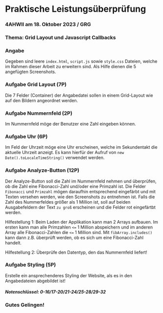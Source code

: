 # Praktische Leistungsüberprüfung

### 4AHWII am 18. Oktober 2023 / GRG

### Thema: Grid Layout und Javascript Callbacks

### Angabe

Gegeben sind leere `index.html`, `script.js` sowie `style.css` Dateien, welche
im Rahmen dieser Arbeit zu erweitern sind. Als Hilfe dienen die 5 angefügten
Screenshots.

### Aufgabe Grid Layout (7P)

Die 7 Felder (Container) der Angabedatei sollen in einem Grid-Layout wie auf den
Bildern angeordnet werden.

### Aufgabe Nummernfeld (2P)

Im Nummernfeld möge der Benutzer eine Zahl eingeben können.

### Aufgabe Uhr (6P)

Im Feld der Uhrzeit möge eine Uhr erscheinen, welche im Sekundentakt die
aktuelle Uhrzeit anzeigt. Es kann hierfür der Aufruf von
`new Date().toLocaleTimeString()` verwendet werden.

### Aufgabe Analyze-Button (12P)

Der Analyze-Button soll die Zahl im Nummernfeld nehmen und überprüfen, ob die
Zahl eine Fibonacci-Zahl und/oder eine Primzahl ist. Die Felder `Fibonacci` und
`Primzahl` mögen daraufhin entsprechend eingefärbt und mit Texten versehen
werden, wie den Screenshots zu entnehmen ist. Falls die Zahl des Nummerfeldes
größer als 1 Million ist, soll auf beiden Ausgabefeldern der Text `zu groß`
erscheinen und die Felder rot eingefärtbt werden.

Hilfestellung 1: Beim Laden der Applikation kann man 2 Arrays aufbauen. Im
ersten kann man alle Primzahlen `<=` 1 Million abspeichern und im anderen Array
alle Fibonacci-Zahlen die `<=` 1 Million sind. Mit `fibArray.includes()` kann
dann z.B. überprüft werden, ob es sich um eine Fibonacci-Zahl handelt.

Hilfestellung 2: Überprüfe den Datentyp, den das Nummernfeld liefert!

### Aufgabe Styling (5P)

Erstelle ein ansprechenderes Styling der Website, als es in den Angabedateien
abgebildet ist!

##### Notenschlüssel: 0-16/17-20/21-24/25-28/29-32

### Gutes Gelingen!
